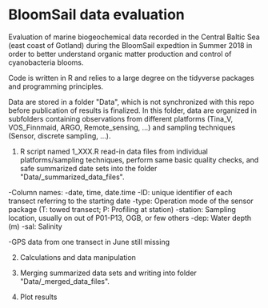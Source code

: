 # BloomSail data evaluation

Evaluation of marine biogeochemical data recorded in the Central Baltic Sea (east coast of Gotland) during the BloomSail expedtion in Summer 2018 in order to better understand organic matter production and control of cyanobacteria blooms.

Code is written in R and relies to a large degree on the tidyverse packages and programming principles.

Data are stored in a folder "Data", which is not synchronized with this repo before publication of results is finalized. In this folder, data are organized in subfolders containing observations from different platforms (Tina_V, VOS_Finnmaid, ARGO, Remote_sensing, ...) and sampling techniques (Sensor, discrete sampling, ...).

1) R script named 1_XXX.R read-in data files from individual platforms/sampling techniques, perform same basic quality checks, and safe summarized date sets into the folder "Data/_summarized_data_files".

-Column names:
  -date, time, date.time
  -ID: unique identifier of each transect referring to the starting date
  -type: Operation mode of the sensor package (T: towed transect; P: Profiling at station)
  -station: Sampling location, usually on out of P01-P13, OGB, or few others
  -dep: Water depth (m)
  -sal: Salinity

-GPS data from one transect in June still missing

2) Calculations and data manipulation

3) Merging summarized data sets and writing into folder "Data/_merged_data_files".

4) Plot results